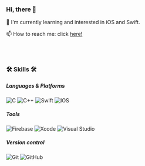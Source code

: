 ### Hi, there 👋
🌱 I'm currently learning and interested in iOS and Swift.  

📫 How to reach me: click [here!](mailto:anny7867@naver.com)

<br/><br/>

### 🛠 Skills 🛠

##### Languages & Platforms
![C](https://img.shields.io/badge/c-%2300599C.svg?style=for-the-badge&logo=c&logoColor=white) ![C++](https://img.shields.io/badge/c++-%2300599C.svg?style=for-the-badge&logo=c%2B%2B&logoColor=white) ![Swift](https://img.shields.io/badge/swift-%23FA7343.svg?style=for-the-badge&logo=swift&logoColor=white) ![IOS](https://img.shields.io/badge/iOS-000000?style=for-the-badge&logo=ios&logoColor=white)

##### Tools
![Firebase](https://img.shields.io/badge/firebase-%23039BE5.svg?style=for-the-badge&logo=firebase) ![Xcode](https://img.shields.io/badge/Xcode-007ACC?style=for-the-badge&logo=Xcode&logoColor=white) ![Visual Studio](https://img.shields.io/badge/VisualStudio-5C2D91.svg?style=for-the-badge&logo=visual-studio&logoColor=white)

##### Version control
![Git](https://img.shields.io/badge/git-%23F05033.svg?style=for-the-badge&logo=git&logoColor=white) ![GitHub](https://img.shields.io/badge/github-%23121011.svg?style=for-the-badge&logo=github&logoColor=white)
